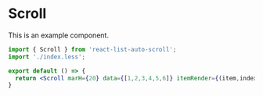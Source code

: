 # Scroll

This is an example component.

```jsx
import { Scroll } from 'react-list-auto-scroll';
import './index.less';

export default () => {
  return <Scroll marH={20} data={[1,2,3,4,5,6]} itemRender={(item,index)=><div className="item">{item}</div>} len={3} height={200} />
}
```
